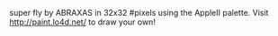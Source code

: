 super fly by ABRAXAS in 32x32 #pixels using the AppleII palette. Visit http://paint.lo4d.net/ to draw your own! 